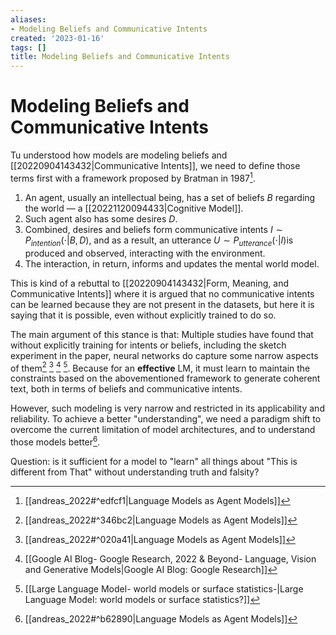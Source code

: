 ```yaml
---
aliases:
- Modeling Beliefs and Communicative Intents
created: '2023-01-16'
tags: []
title: Modeling Beliefs and Communicative Intents
---
```


# Modeling Beliefs and Communicative Intents

Tu understood how models are modeling beliefs and [[20220904143432|Communicative Intents]], we need to define those terms first with a framework proposed by Bratman in 1987[^1].
1. An agent, usually an intellectual being, has a set of beliefs $B$ regarding the world — a [[20221120094433|Cognitive Model]].
2. Such agent also has some desires $D$.
3. Combined, desires and beliefs form communicative intents $I \sim P_{intention}(\cdot|B, D)$, and as a result, an utterance $U \sim P_{utterance}(\cdot | I)$is produced and observed, interacting with the environment.
4. The interaction, in return, informs and updates the mental world model.

This is kind of a rebuttal to [[20220904143432|Form, Meaning, and Communicative Intents]] where it is argued that no communicative intents can be learned because they are not present in the datasets, but here it is saying that it is possible, even without explicitly trained to do so.

The main argument of this stance is that: Multiple studies have found that without explicitly training for intents or beliefs, including the sketch experiment in the paper, neural networks do capture some narrow aspects of them[^2] [^3] [^4] [^5]. Because for an **effective** LM, it must learn to maintain the constraints based on the abovementioned framework to generate coherent text, both in terms of beliefs and communicative intents.

However, such modeling is very narrow and restricted in its applicability and reliability. To achieve a better "understanding", we need a paradigm shift to overcome the current limitation of model architectures, and to understand those models better[^6].

Question: is it sufficient for a model to "learn" all things about "This is different from That" without understanding truth and falsity?

[^1]: [[andreas_2022#^edfcf1|Language Models as Agent Models]]
[^2]: [[andreas_2022#^346bc2|Language Models as Agent Models]]
[^3]: [[andreas_2022#^020a41|Language Models as Agent Models]]
[^4]: [[Google AI Blog- Google Research, 2022 & Beyond- Language, Vision and Generative Models|Google AI Blog: Google Research]]
[^5]: [[Large Language Model- world models or surface statistics-|Large Language Model: world models or surface statistics?]]
[^6]: [[andreas_2022#^b62890|Language Models as Agent Models]]